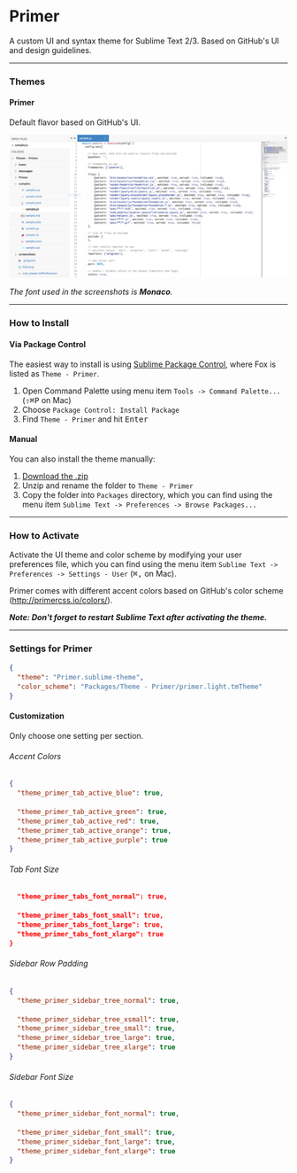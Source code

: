 # Primer

A custom UI and syntax theme for Sublime Text 2/3. Based on GitHub's UI and design guidelines.

***

### Themes

#### Primer

Default flavor based on GitHub's UI.

![image](screenshots/js.jpg)

*The font used in the screenshots is __Monaco__.*

***

### How to Install

#### Via Package Control

The easiest way to install is using [Sublime Package Control](https://sublime.wbond.net), where Fox is listed as `Theme - Primer`.

1. Open Command Palette using menu item `Tools -> Command Palette...` (<kbd>⇧</kbd><kbd>⌘</kbd><kbd>P</kbd> on Mac)
2. Choose `Package Control: Install Package`
3. Find `Theme - Primer` and hit <kbd>Enter</kbd>

#### Manual

You can also install the theme manually:

1. [Download the .zip](https://github.com/karelvuong/st-primer/archive/master.zip)
2. Unzip and rename the folder to `Theme - Primer`
3. Copy the folder into `Packages` directory, which you can find using the menu item `Sublime Text -> Preferences -> Browse Packages...`

***

### How to Activate

Activate the UI theme and color scheme by modifying your user preferences file, which you can find using the menu item `Sublime Text -> Preferences -> Settings - User` (<kbd>⌘</kbd><kbd>,</kbd> on Mac).

Primer comes with different accent colors based on GitHub's color scheme (http://primercss.io/colors/).

***Note: Don't forget to restart Sublime Text after activating the theme.***

***

### Settings for Primer

```json
{
  "theme": "Primer.sublime-theme",
  "color_scheme": "Packages/Theme - Primer/primer.light.tmTheme"
}
```

#### Customization

Only choose one setting per section.

###### Accent Colors

```json
{
  "theme_primer_tab_active_blue": true,
  
  "theme_primer_tab_active_green": true,
  "theme_primer_tab_active_red": true,
  "theme_primer_tab_active_orange": true,
  "theme_primer_tab_active_purple": true
}
```

###### Tab Font Size

```json
  "theme_primer_tabs_font_normal": true,
  
  "theme_primer_tabs_font_small": true,
  "theme_primer_tabs_font_large": true,
  "theme_primer_tabs_font_xlarge": true
}
```

###### Sidebar Row Padding

```json
{
  "theme_primer_sidebar_tree_normal": true,
  
  "theme_primer_sidebar_tree_xsmall": true,
  "theme_primer_sidebar_tree_small": true,      
  "theme_primer_sidebar_tree_large": true,
  "theme_primer_sidebar_tree_xlarge": true
}
```

###### Sidebar Font Size
```json
{
  "theme_primer_sidebar_font_normal": true,
  
  "theme_primer_sidebar_font_small": true,      
  "theme_primer_sidebar_font_large": true,
  "theme_primer_sidebar_font_xlarge": true
}
```
